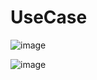 # UseCase
![image](https://github.com/Lazencas/myblog/assets/57083072/5233239a-8b64-45fc-bd5a-c2905ebaef00)

![image](https://github.com/Lazencas/myblog/assets/57083072/08d02c39-2c2f-4c8b-b98c-5bcc09b6c7d5)

